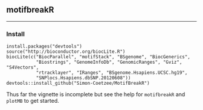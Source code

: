 ## motifbreakR
-----

### Install
```{r}
install.packages("devtools")
source("http://bioconductor.org/biocLite.R")
biocLite(c("BiocParallel", "motifStack", "BSgenome", "BiocGenerics",
           "Biostrings", "GenomeInfoDb", "GenomicRanges", "Gviz", "S4Vectors",
           "rtracklayer", "IRanges", "BSgenome.Hsapiens.UCSC.hg19",
           "SNPlocs.Hsapiens.dbSNP.20120608"))
devtools::install_github("Simon-Coetzee/MotifBreakR")
```

Thus far the vignette is incomplete but see the help for `motifbreakR` and 
`plotMB` to get started.
